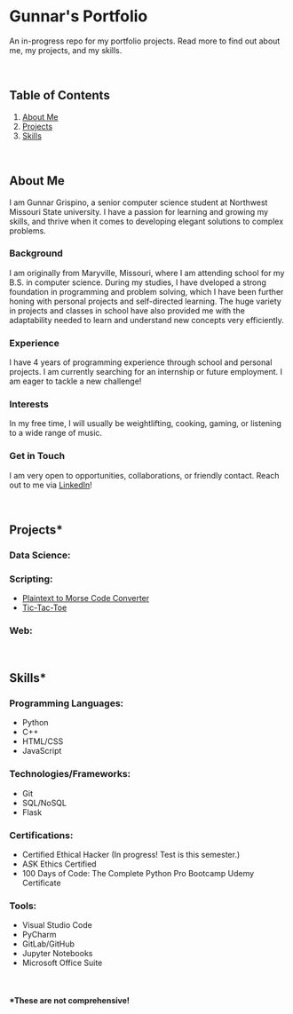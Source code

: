 # Gunnar's Portfolio
An in-progress repo for my portfolio projects. Read more to find out about me, my projects, and my skills.

<br>

## Table of Contents

1. [About Me](#about-me)
2. [Projects](#projects)
3. [Skills](#skills)

<br>

## About Me

I am Gunnar Grispino, a senior computer science student at Northwest Missouri State university. I have a passion for learning and growing my skills, and thrive when it comes to developing elegant solutions to complex problems.

### Background

I am originally from Maryville, Missouri, where I am attending school for my B.S. in computer science. During my studies, I have dveloped a strong foundation in programming and problem solving, which I have been further honing with personal projects and self-directed learning. The huge variety in projects and classes in school have also provided me with the adaptability needed to learn and understand new concepts very efficiently.

### Experience

I have 4 years of programming experience through school and personal projects.
I am currently searching for an internship or future employment. I am eager to tackle a new challenge!

### Interests

In my free time, I will usually be weightlifting, cooking, gaming, or listening to a wide range of music.

### Get in Touch

I am very open to opportunities, collaborations, or friendly contact. Reach out to me via [LinkedIn](https://www.linkedin.com/in/grispinogunnar)!

<br>

## Projects*

### Data Science:

### Scripting:
* [Plaintext to Morse Code Converter](https://github.com/grispinogunnar/portfolio/tree/main/scripting/text_to_morse)
* [Tic-Tac-Toe](https://github.com/grispinogunnar/portfolio/tree/main/scripting/tic_tac_toe)
### Web:

<br>

## Skills*

### Programming Languages:
* Python
* C++
* HTML/CSS
* JavaScript

### Technologies/Frameworks:
* Git
* SQL/NoSQL
* Flask

### Certifications:
* Certified Ethical Hacker (In progress! Test is this semester.)
* A*S*K Ethics Certified
* 100 Days of Code: The Complete Python Pro Bootcamp Udemy Certificate
### Tools:
* Visual Studio Code
* PyCharm
* GitLab/GitHub
* Jupyter Notebooks
* Microsoft Office Suite
  
<br>

#### *These are not comprehensive!
